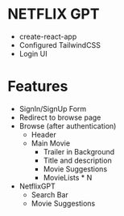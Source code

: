 # NETFLIX GPT

- create-react-app
- Configured TailwindCSS
- Login UI


# Features
- SignIn/SignUp Form
- Redirect to browse page
- Browse (after authentication)
    - Header
    - Main Movie
        - Trailer in Background
        - Title and description
        - Movie Suggestions
        - MovieLists * N
- NetflixGPT
    - Search Bar
    - Movie Suggestions
